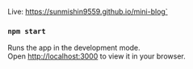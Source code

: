 Live: https://sunmishin9559.github.io/mini-blog`

### `npm start`

Runs the app in the development mode.\
Open [http://localhost:3000](http://localhost:3000) to view it in your browser.
